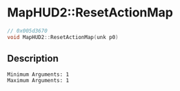 # MapHUD2::ResetActionMap
```c
// 0x005d3670
void MapHUD2::ResetActionMap(unk p0)
```
## Description
```
Minimum Arguments: 1
Maximum Arguments: 1
```
